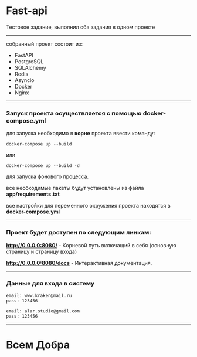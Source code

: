 # Fast-api 
Тестовое задание, выполнил оба задания в одном проекте

-------------------------------------------
собранный проект состоит из:
* FastAPI
* PostgreSQL
* SQLAlchemy
* Redis
* Asyncio
* Docker
* Nginx
-----------------------------------
### Запуск проекта осуществляется с помощью  **docker-compose.yml**

для запуска необходимо в **корне** проекта ввести команду:
 
```shell
docker-compose up --build
```
или
```shell
docker-compose up --build -d
```
для запуска фонового процесса.



все необходимые пакеты будут установлены из файла **app/requirements.txt**

все настройки для переменного окружения проекта находятся в **docker-compose.yml**

---------------------------------------------

### Проект будет доступен по следующим линкам:

**http://0.0.0.0:8080/** - Корневой путь включащий в себя (основную страницу и страницу входа)

**http://0.0.0.0:8080/docs** - Интерактивная документация.

-----------------------------------------------
### Данные для входа в систему

```
email: www.kraken@mail.ru
pass: 123456

email: alar.studio@gmail.com
pass: 123456
```

----------------------------------------------------------

# Всем Добра

